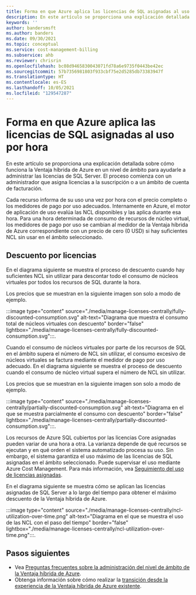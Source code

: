```yaml
---
title: Forma en que Azure aplica las licencias de SQL asignadas al uso por hora
description: En este artículo se proporciona una explicación detallada sobre cómo Azure aplica las licencias de SQL asignadas al uso por hora con la Ventaja híbrida de Azure.
keywords: ''
author: bandersmsft
ms.author: banders
ms.date: 09/30/2021
ms.topic: conceptual
ms.service: cost-management-billing
ms.subservice: ahb
ms.reviewer: chrisrin
ms.openlocfilehash: bc08d9465830043071fd78a6e9735f0443be42ec
ms.sourcegitcommit: 57b7356981803f933cbf75e2d5285db73383947f
ms.translationtype: HT
ms.contentlocale: es-ES
ms.lasthandoff: 10/05/2021
ms.locfileid: "129547287"
---
```

# <a name="how-azure-applies-assigned-sql-licenses-to-hourly-usage"></a>Forma en que Azure aplica las licencias de SQL asignadas al uso por hora

En este artículo se proporciona una explicación detallada sobre cómo funciona la Ventaja híbrida de Azure en un nivel de ámbito para ayudarle a administrar las licencias de SQL Server. El proceso comienza con un administrador que asigna licencias a la suscripción o a un ámbito de cuenta de facturación.

Cada recurso informa de su uso una vez por hora con el precio completo o los medidores de pago por uso adecuados. Internamente en Azure, el motor de aplicación de uso evalúa las NCL disponibles y las aplica durante esa hora. Para una hora determinada de consumo de recursos de núcleo virtual, los medidores de pago por uso se cambian al medidor de la Ventaja híbrida de Azure correspondiente con un precio de cero (0 USD) si hay suficientes NCL sin usar en el ámbito seleccionado.

## <a name="license-discount"></a>Descuento por licencias 

En el diagrama siguiente se muestra el proceso de descuento cuando hay suficientes NCL sin utilizar para descontar todo el consumo de núcleos virtuales por todos los recursos de SQL durante la hora.

Los precios que se muestran en la siguiente imagen son solo a modo de ejemplo.

:::image type="content" source="./media/manage-licenses-centrally/fully-discounted-consumption.svg" alt-text="Diagrama que muestra el consumo total de núcleos virtuales con descuento" border="false" lightbox="./media/manage-licenses-centrally/fully-discounted-consumption.svg":::.


Cuando el consumo de núcleos virtuales por parte de los recursos de SQL en el ámbito supera el número de NCL sin utilizar, el consumo excesivo de núcleos virtuales se factura mediante el medidor de pago por uso adecuado. En el diagrama siguiente se muestra el proceso de descuento cuando el consumo de núcleo virtual supera el número de NCL sin utilizar.

Los precios que se muestran en la siguiente imagen son solo a modo de ejemplo.

:::image type="content" source="./media/manage-licenses-centrally/partially-discounted-consumption.svg" alt-text="Diagrama en el que se muestra parcialmente el consumo con descuento" border="false" lightbox="./media/manage-licenses-centrally/partially-discounted-consumption.svg":::.

Los recursos de Azure SQL cubiertos por las licencias Core asignadas pueden variar de una hora a otra. La varianza depende de qué recursos se ejecutan y en qué orden el sistema automatizado procesa su uso. Sin embargo, el sistema garantiza el uso máximo de las licencias de SQL asignadas en el ámbito seleccionado. Puede supervisar el uso mediante Azure Cost Management. Para más información, vea [Seguimiento del uso de licencias asignadas](create-sql-license-assignments.md#track-assigned-license-use).

En el diagrama siguiente se muestra cómo se aplican las licencias asignadas de SQL Server a lo largo del tiempo para obtener el máximo descuento de la Ventaja híbrida de Azure.

:::image type="content" source="./media/manage-licenses-centrally/ncl-utilization-over-time.png" alt-text="Diagrama en el que se muestra el uso de las NCL con el paso del tiempo" border="false" lightbox="./media/manage-licenses-centrally/ncl-utilization-over-time.png":::.

## <a name="next-steps"></a>Pasos siguientes

- Vea [Preguntas frecuentes sobre la administración del nivel de ámbito de la Ventaja híbrida de Azure](faq-azure-hybrid-benefit-scope.yml).
- Obtenga información sobre cómo realizar la [transición desde la experiencia de la Ventaja híbrida de Azure existente](transition-existing.md).